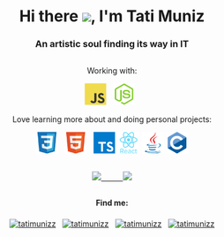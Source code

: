 <h1 align="center">Hi there <img src="https://raw.githubusercontent.com/kaueMarques/kaueMarques/master/hi.gif" width="30px">, I'm Tati Muniz</h1>
<h3 align="center">An artistic soul finding its way in IT</h3>

##

<p align="center">Working with:</p>
<p align="center">
<img src="https://raw.githubusercontent.com/devicons/devicon/master/icons/javascript/javascript-original.svg" alt="javascript" width="40" height="40"/>&nbsp;&nbsp;
<img src="https://raw.githubusercontent.com/devicons/devicon/master/icons/nodejs/nodejs-original.svg" alt="nodejs" width="40" height="40"/>&nbsp;&nbsp;
</p>
<p align="center">Love learning more about and doing personal projects:</p>
<p align="center">
<img src="https://raw.githubusercontent.com/devicons/devicon/master/icons/css3/css3-original.svg" alt="css3"  width="40" height="40"/>&nbsp;&nbsp;
<img src="https://raw.githubusercontent.com/devicons/devicon/master/icons/html5/html5-original.svg" alt="html5"  width="40" height="40"/>&nbsp;&nbsp;
<img src="https://raw.githubusercontent.com/devicons/devicon/master/icons/typescript/typescript-original.svg" alt="typescript" width="40" height="40"/>
<img src="https://raw.githubusercontent.com/devicons/devicon/master/icons/react/react-original-wordmark.svg" alt="react" width="40" height="40"/>
<img src="https://raw.githubusercontent.com/devicons/devicon/master/icons/java/java-original.svg" alt="java" width="40" height="40"/>
<img src="https://raw.githubusercontent.com/devicons/devicon/master/icons/c/c-original.svg" alt="c" width="40" height="40"/>
</p>

##

<div align="center">
  <a href="https://github.com/tatimunizz">
  <img height="180em" src="https://github-readme-stats-git-masterrstaa-rickstaa.vercel.app/api?username=tatimunizz&show_icons=true&theme=dracula&include_all_commits=true&count_private=true"/>
  &nbsp;&nbsp;&nbsp;&nbsp;&nbsp;&nbsp;&nbsp;&nbsp;
  <img height="180em" src="https://github-readme-stats-git-masterrstaa-rickstaa.vercel.app/api?username=tatimunizz&layout=compact&langs_count=7&theme=dracula"/>
  </a>
</div>

##

<h4 align="center">Find me:</h4>
<p align="center">
  <a href="https://www.freecodecamp.org/tatimunizz" target="blank"><img align="center" src="https://cdn.jsdelivr.net/npm/simple-icons@3.0.1/icons/freecodecamp.svg" alt="tatimunizz" height="40" width="40" /></a>&nbsp;&nbsp;
<a href="https://codepen.io/tatimunizz" target="blank"><img align="center" src="https://cdn.jsdelivr.net/npm/simple-icons@3.0.1/icons/codepen.svg" alt="tatimunizz" height="40" width="40" /></a>&nbsp;&nbsp;
<a href="https://www.linkedin.com/in/tatiana-muniz-rodriguez/" target="blank"><img align="center" src="https://cdn.jsdelivr.net/npm/simple-icons@3.0.1/icons/linkedin.svg" alt="tatimunizz" height="40" width="40" /></a>&nbsp;&nbsp;
<a href="https://stackoverflow.com/users/13780221/tatimunizz" target="blank"><img align="center" src="https://cdn.jsdelivr.net/npm/simple-icons@3.0.1/icons/stackoverflow.svg" alt="tatimunizz" height="40" width="40" /></a>
</p>
